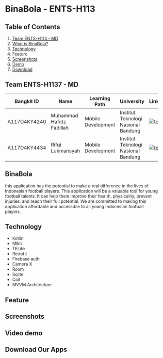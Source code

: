 # BinaBola - ENTS-H113
## Table of Contents

1. [Team ENTS-H113 - MD](#team-ENTS-H113---md)
2. [What is BinaBola?](#BinaBola)
3. [Technology](#technology)
4. [Feature](#feature)
5. [Screenshots](#screenshots)
5. [Demo](#video-demo)
6. [Download](#download-our-apps)

## Team ENTS-H1137 - MD

| Bangkit ID | Name | Learning Path | University |LinkedIn |
| ---      | ---       | ---       | ---       | ---       |
| A117D4KY4240 | Muhammad Hafidz Fadillah  | Mobile Development| Institut Teknologi Nasional Bandung | [![text](https://img.shields.io/badge/LinkedIn-0077B5?style=for-the-badge&logo=linkedin&logoColor=white)](https://www.linkedin.com/in/hfidzfadillah/) |
| A117D4KY4434 | Rifqi Lukmansyah| Mobile Development | Institut Teknologi Nasional Bandung | [![text](https://img.shields.io/badge/LinkedIn-0077B5?style=for-the-badge&logo=linkedin&logoColor=white)](https://www.linkedin.com/in/rifqilukmansyah/) |

## BinaBola

this application has the potential to make a real difference in the lives of Indonesian football players. This application will be a valuable tool for young football talents. It can help them improve their health, physicality, prevent injuries, and reach their full potential. We are committed to making this application affordable and accessible to all young Indonesian football players.

## Technology

- Kotlin
- Mlkit
- TFLite
- Retrofit
- Firebase auth
- Camera X
- Room
- Sqlite
- Coil
- MVVM Architecture

## Feature

## Screenshots

## Video demo

## Download Our Apps
